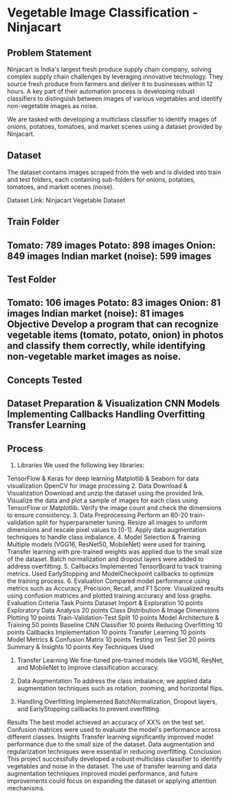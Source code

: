 # Vegetable Image Classification - Ninjacart
## Problem Statement
Ninjacart is India's largest fresh produce supply chain company, solving complex supply chain challenges by leveraging innovative technology. They source fresh produce from farmers and deliver it to businesses within 12 hours. A key part of their automation process is developing robust classifiers to distinguish between images of various vegetables and identify non-vegetable images as noise.

We are tasked with developing a multiclass classifier to identify images of onions, potatoes, tomatoes, and market scenes using a dataset provided by Ninjacart.

## Dataset
The dataset contains images scraped from the web and is divided into train and test folders, each containing sub-folders for onions, potatoes, tomatoes, and market scenes (noise).

Dataset Link: Ninjacart Vegetable Dataset

## Train Folder
Tomato: 789 images
Potato: 898 images
Onion: 849 images
Indian market (noise): 599 images
---
## Test Folder
Tomato: 106 images
Potato: 83 images
Onion: 81 images
Indian market (noise): 81 images
Objective
Develop a program that can recognize vegetable items (tomato, potato, onion) in photos and classify them correctly, while identifying non-vegetable market images as noise.
---
## Concepts Tested
Dataset Preparation & Visualization
CNN Models
Implementing Callbacks
Handling Overfitting
Transfer Learning
---
## Process
1. Libraries
We used the following key libraries:

TensorFlow & Keras for deep learning
Matplotlib & Seaborn for data visualization
OpenCV for image processing
2. Data Download & Visualization
Download and unzip the dataset using the provided link.
Visualize the data and plot a sample of images for each class using TensorFlow or Matplotlib.
Verify the image count and check the dimensions to ensure consistency.
3. Data Preprocessing
Perform an 80-20 train-validation split for hyperparameter tuning.
Resize all images to uniform dimensions and rescale pixel values to [0-1].
Apply data augmentation techniques to handle class imbalance.
4. Model Selection & Training
Multiple models (VGG16, ResNet50, MobileNet) were used for training.
Transfer learning with pre-trained weights was applied due to the small size of the dataset.
Batch normalization and dropout layers were added to address overfitting.
5. Callbacks
Implemented TensorBoard to track training metrics.
Used EarlyStopping and ModelCheckpoint callbacks to optimize the training process.
6. Evaluation
Compared model performance using metrics such as Accuracy, Precision, Recall, and F1 Score.
Visualized results using confusion matrices and plotted training accuracy and loss graphs.
Evaluation Criteria
Task	Points
Dataset Import & Exploration	10 points
Exploratory Data Analysis	20 points
Class Distribution & Image Dimensions Plotting	10 points
Train-Validation-Test Split	10 points
Model Architecture & Training	50 points
Baseline CNN Classifier	10 points
Reducing Overfitting	10 points
Callbacks Implementation	10 points
Transfer Learning	10 points
Model Metrics & Confusion Matrix	10 points
Testing on Test Set	20 points
Summary & Insights	10 points
Key Techniques Used
1. Transfer Learning
We fine-tuned pre-trained models like VGG16, ResNet, and MobileNet to improve classification accuracy.

2. Data Augmentation
To address the class imbalance, we applied data augmentation techniques such as rotation, zooming, and horizontal flips.

3. Handling Overfitting
Implemented BatchNormalization, Dropout layers, and EarlyStopping callbacks to prevent overfitting.

Results
The best model achieved an accuracy of XX% on the test set.
Confusion matrices were used to evaluate the model's performance across different classes.
Insights
Transfer learning significantly improved model performance due to the small size of the dataset.
Data augmentation and regularization techniques were essential in reducing overfitting.
Conclusion
This project successfully developed a robust multiclass classifier to identify vegetables and noise in the dataset. The use of transfer learning and data augmentation techniques improved model performance, and future improvements could focus on expanding the dataset or applying attention mechanisms.

